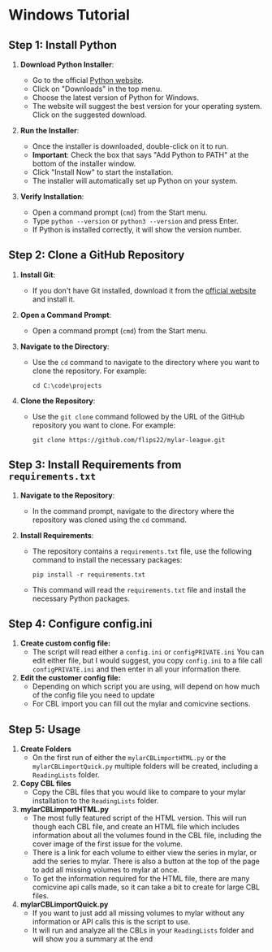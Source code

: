 # Windows Tutorial

## Step 1: Install Python

1. **Download Python Installer**:
    - Go to the official [Python website](https://www.python.org/).
    - Click on "Downloads" in the top menu.
    - Choose the latest version of Python for Windows.
    - The website will suggest the best version for your operating system. Click on the suggested download.

2. **Run the Installer**:
    - Once the installer is downloaded, double-click on it to run.
    - **Important**: Check the box that says "Add Python to PATH" at the bottom of the installer window.
    - Click "Install Now" to start the installation.
    - The installer will automatically set up Python on your system.

3. **Verify Installation**:
    - Open a command prompt (`cmd`) from the Start menu.
    - Type `python --version` or `python3 --version` and press Enter.
    - If Python is installed correctly, it will show the version number.

## Step 2: Clone a GitHub Repository

1. **Install Git**:
    - If you don't have Git installed, download it from the [official website](https://git-scm.com/downloads) and install it.

2. **Open a Command Prompt**:
    - Open a command prompt (`cmd`) from the Start menu.

3. **Navigate to the Directory**:
    - Use the `cd` command to navigate to the directory where you want to clone the repository. For example:
        ```shell
        cd C:\code\projects
        ```

4. **Clone the Repository**:
    - Use the `git clone` command followed by the URL of the GitHub repository you want to clone. For example:
        ```shell
        git clone https://github.com/flips22/mylar-league.git
        ```

## Step 3: Install Requirements from `requirements.txt`

1. **Navigate to the Repository**:
    - In the command prompt, navigate to the directory where the repository was cloned using the `cd` command.

2. **Install Requirements**:
    - The repository contains a `requirements.txt` file, use the following command to install the necessary packages:
        ```shell
        pip install -r requirements.txt
        ```
    - This command will read the `requirements.txt` file and install the necessary Python packages.

## Step 4: Configure config.ini
1. **Create custom config file:**
    - The script will read either a `config.ini` or `configPRIVATE.ini` You can edit either file, but I would suggest, you copy `config.ini` to a file call `configPRIVATE.ini` and then enter in all your information there.
2. **Edit the customer config file:**
    - Depending on which script you are using, will depend on how much of the config file you need to update
    - For CBL import you can fill out the mylar and comicvine sections.
## Step 5: Usage
1. **Create Folders**
    - On the first run of either the `mylarCBLimportHTML.py` or the `mylarCBLimportQuick.py` multiple folders will be created, including a `ReadingLists` folder.
2. **Copy CBL files**
    - Copy the CBL files that you would like to compare to your mylar installation to the `ReadingLists` folder.
3. **mylarCBLimportHTML.py**
    - The most fully featured script of the HTML version. This will run though each CBL file, and create an HTML file which includes information about all the volumes found in the CBL file, including the cover image of the first issue for the volume. 
    - There is a link for each volume to either view the series in mylar, or add the series to mylar.  There is also a button at the top of the page to add all missing volumes to mylar at once.
    - To get the information required for the HTML file, there are many comicvine api calls made, so it can take a bit to create for large CBL files.
4. **mylarCBLimportQuick.py**
    - If you want to just add all missing volumes to mylar without any information or API calls this is the script to use. 
    - It will run and analyze all the CBLs in your `ReadingLists` folder and will show you a summary at the end 